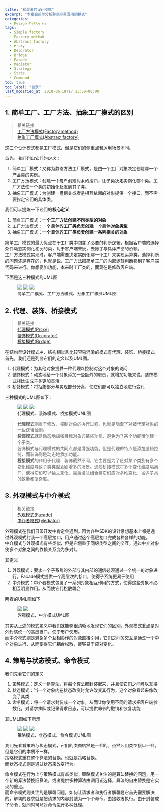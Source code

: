 ```yaml
---
title: "易混淆的设计模式"
excerpt: "本章会简单分析那些容易混淆的模式"
categories:
  - Design Patterns
tags:
  - Simple factory
  - Factory method
  - Abstract factory
  - Proxy
  - Decorator
  - Bridge
  - Facade
  - Mediator
  - Strategy
  - State
  - Command
toc: true
toc_label: "目录"
last_modified_at: 2018-06-19T17:13:00+08:00
---
```


## 1. 简单工厂、工厂方法、抽象工厂模式的区别

> 相关链接  
> [工厂方法模式(Factory method)](/design%20patterns/factory-method/)  
> [抽象工厂模式(Abstract factory)](/design%20patterns/abstract-factory/)

这三个设计模式都是工厂模式，但是它们的侧重点和运用场景不同。

首先，我们列出它们的定义：
1. 简单工厂模式：又称为静态方法工厂模式，是由一个工厂对象决定创建哪一个产品类的实例。
2. 工厂方法模式：创建一个用户创建对象的接口，让子类决定实例化哪个类。工厂方法使一个类的初始化延迟到其子类。
3. 抽象工厂模式：为创建一组相关或者是相互依赖的对象提供一个接口，而不需要指定它们的具体类。

我们可以提炼一下它们的**核心定义**
1. 简单工厂模式：**一个工厂方法创建不同类型的对象**
2. 工厂方法模式：**一个具体的工厂类负责创建一个具体对象类型**
3. 抽象工厂模式：**一个具体的工厂类负责创建一系列相关的对象**

简单工厂模式的最大优点在于工厂类中包含了必要的判断逻辑，根据客户端的选择条件动态实例化相关的类，对于客户端来说，去除了与具体产品的依赖。  
工厂方法模式实现时，客户端需要决定实例化哪一个工厂来实现运算类，选择判断的问题还是存在的，也就是说，工厂方法把简单工厂的内部逻辑判断移到了客户端代码来进行。你想要加功能，本来时工厂类的，而现在是修改客户端。

下面是这三种模式的UML图

<figure class="third align-center">
    <img src="/assets/images/design-pattern/simple-factory.png">
    <img src="/assets/images/design-pattern/factory-method.png">
    <img src="/assets/images/design-pattern/abstract-factory.png">
    <figcaption>简单工厂模式、工厂方法模式、抽象工厂模式UML图</figcaption>
</figure>

## 2.  代理、装饰、桥接模式

> 相关链接  
> [代理模式(Proxy)](/design%20patterns/proxy/)  
> [装饰模式(Decorator)](/design%20patterns/decorator/)  
> [桥接模式(Bridge)](/design%20patterns/bridge/)

在结构型设计模式中，结构相似且比较容易混淆的模式有代理、装饰、桥接模式。首先，我们还是列出它们的定义以及UML图。

1. 代理模式：为其他对象提供一种代理以控制对这个对象的访问
2. 装饰模式：动态地给一个对象添加一些额外的职责，就增加功能来说，装饰模式相比生成子类更加灵活
3. 桥接模式：将抽象部分与实现部分分离，使它们都可以独立地进行变化

三种模式的UML图如下：

<figure class="third align-center">
    <img src="/assets/images/design-pattern/proxy.png">
    <img src="/assets/images/design-pattern/decorator.png">
    <img src="/assets/images/design-pattern/bridge.png">
    <figcaption>代理模式、装饰模式、桥接模式UML图</figcaption>
</figure>

> **代理模式**侧重于修改、控制对象的执行过程，也就是隐藏了对被代理对象的一些逻辑控制。  
> **装饰模式**就是动态地加强目标对象的某些功能，避免为了某个功能而创建一个子类。  
> 装饰模式与代理模式的共同点都是增强功能。但是代理的特点是添加逻辑控制，而装饰则是动态地添加功能。  
> **桥接模式**的作用于代理、装饰截然不同，它主要是为了应对某个类族有多个变化维度导致子类类型急剧增多的场景。通过桥接模式将多个变化维度隔离开，使得它们可以独立变化，最后通过组合使它们应对多维变化，减少子类的数量和复杂度。

## 3. 外观模式与中介模式

> 相关链接  
> [外观模式(Facade)](/design%20patterns/facade/)  
> [中介者模式(Mediator)](/design%20patterns/mediator/)  

外观模式在我们日常开发中肯定会遇到。因为各种SDK的设计思想基本上都是通过外观模式封装一个高层接口，用户通过这个高层接口完成各种各样的功能。  
中介模式与外观模式有些类似，但是它侧重于同级类型之间的交互，通过中介对象使多个对象之间的依赖关系变为多对1。

其定义：
1. 外观模式：要求一个子系统的外部与其内部的通信必须通过一个统一的对象进行。Facade模式提供一个高层次的接口，使得子系统更易于使用
2. 中介模式：中介者模式包装了一系列对象相互作用的方式，使得这些对象不必相互明显作用。从而使它们松散耦合

两者的UML图如下

<figure class="half align-center">
    <img src="/assets/images/design-pattern/facade.png">
    <img src="/assets/images/design-pattern/mediator.png">
    <figcaption>外观模式、中介模式UML图</figcaption>
</figure>

其实从上述的模式定义中我们就能够很清晰地发现它们的区别，外观模式重点是对外封装统一的高层接口，便于用户使用。  
而中介模式则是避免多个互相协作的对象直接引用，它们之间的交互是通过一个中介对象进行，从而使得它们耦合松散，能够易于应对变化。

## 4. 策略与状态模式、命令模式

我们先看它们的定义
1. 策略模式：定义一组算法，将每个算法都封装起来，并且使它们之间可以互换
2. 状态模式：当一个对象内在状态改变时允许改变其行为，这个对象看起来像改变了其类
3. 命令模式：将一个请求封装成一个对象，从而让你使用不同的请求把客户端参数化，对请求排队或记录请求日志，可以提供命令的撤销和恢复功能

其UML图如下所示

<figure class="third align-center">
    <img src="/assets/images/design-pattern/strategy.png">
    <img src="/assets/images/design-pattern/state.png">
    <img src="/assets/images/design-pattern/command.png">
    <figcaption>策略模式、状态模式、命令模式UML图</figcaption>
</figure>

我们先看看策略与状态模式，它们的类图居然是一样的。虽然它们类型接口一样，但是它们的本质不一样。  
策略模式重在整个算法的替换，也就是策略替换。  
而状态模式则是通过状态来改变行为。  

命令模式在行为上与策略模式有点类似，策略模式关注的是算法替换的问题，用一个新的算法替换旧算法，或者提供多种算法由调用者选择，算法的自由替换是它实现的重点。  
而命令模式则关注的是解耦问题，如何让请求者和执行者解耦是它首先需要解决的，解耦的要求就是把请求的内容封装为一个个命令，由接收者执行。由于封装成了命令，就同时可以对命令进行多种处理。

